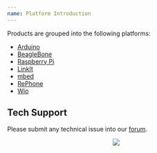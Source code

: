 ```yaml
---
name: Platform Introduction
---
```

Products are grouped into the following platforms:

- [Arduino](http://wiki.seeedstudio.com/Arduino/)
- [BeagleBone](http://wiki.seeedstudio.com/BeagleBone/)
- [Raspberry Pi](http://wiki.seeedstudio.com/Raspberry_Pi/)
- [LinkIt](http://wiki.seeedstudio.com/LinkIt/)
- [mbed](http://wiki.seeedstudio.com/mbed/)
- [RePhone](http://wiki.seeedstudio.com/RePhone/)
- [Wio](http://wiki.seeedstudio.com/Wio/)

## Tech Support
Please submit any technical issue into our [forum](http://forum.seeedstudio.com/). <br /><p style="text-align:center"><a href="https://www.seeedstudio.com/act-4.html?utm_source=wiki&utm_medium=wikibanner&utm_campaign=newproducts" target="_blank"><img src="https://files.seeedstudio.com/wiki/Wiki_Banner/new_product.jpg" /></a></p>